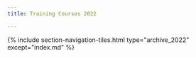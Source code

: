 ```yaml
---
title: Training Courses 2022

---
```


{% include section-navigation-tiles.html type="archive_2022" except="index.md" %}